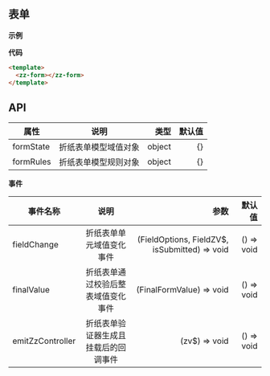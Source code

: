 ## 表单

**示例**

<zz-form></zz-form>

**代码**

```html
<template>
  <zz-form></zz-form>
</template>
```

## API

| 属性        |       说明          |     类型            | 默认值   |
| ------------|:------------------:|--------------------:| -------:|
| formState   | 折纸表单模型域值对象 |        object       |    {}   |
| formRules   | 折纸表单模型规则对象 |        object       |    {}   |

**事件**

| 事件名称          |                说明               | 参数       | 默认值  |
| ---------------- |:---------------------------------:| ----------:| ------: |
| fieldChange      | 折纸表单单元域值变化事件            | (FieldOptions, FieldZV$, isSubmitted) => void | () => void |
| finalValue       | 折纸表单通过校验后整表域值变化事件   | (FinalFormValue) => void | () => void |
| emitZzController | 折纸表单验证器生成且挂载后的回调事件 | (zv$) => void |  () => void  |

<script setup>
  import ZzForm from './index'
</script>
<style lang="scss">
</style>
